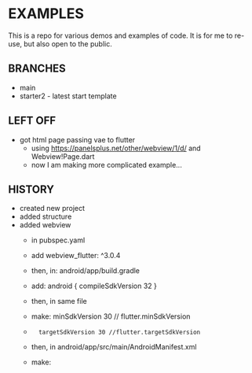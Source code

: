 # EXAMPLES

This is a repo for various demos and examples of code. It is for me to re-use, but also open to the public.
## BRANCHES

* main
* starter2 - latest start template

## LEFT OFF
* got html page passing vae to flutter
  + using https://panelsplus.net/other/webview/1/d/ and Webview!Page.dart  
  + now I am making more complicated example...  

## HISTORY
* created new project
* added structure
* added webview
    + in pubspec.yaml
    + add webview_flutter: ^3.0.4
    
    + then, in: android/app/build.gradle
    + add: android { compileSdkVersion 32 }
    + then, in same file
    + make: minSdkVersion 30 // flutter.minSdkVersion
    +       targetSdkVersion 30 //flutter.targetSdkVersion

    + then, in android/app/src/main/AndroidManifest.xml
    + make: <uses-permission android:name="android.permission.INTERNET"/>    
    
